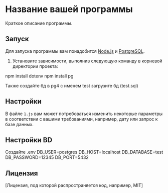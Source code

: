 # Название вашей программы

Краткое описание программы.

## Запуск

Для запуска программы вам понадобится [Node.js](https://nodejs.org/) и [PostgreSQL](https://www.postgresql.org/).

1. Установите зависимости, выполнив следующую команду в корневой директории проекта:

npm install dotenv
npm install pg

Также создайте бд в pg4  с именем test 
загрузите бд (test.sql)





## Настройки

В файле `1.js` вам может потребоваться изменить некоторые параметры в соответствии с вашими требованиями, например, дату или запрос к базе данных.

## Настройки BD
Создайте .env
DB_USER=postgres
DB_HOST=localhost
DB_DATABASE=test
DB_PASSWORD=12345
DB_PORT=5432

## Лицензия

[Лицензия, под которой распространяется  код, например, MIT]
